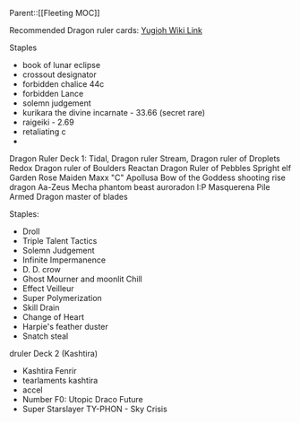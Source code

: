 Parent::[[Fleeting MOC]]

Recommended Dragon ruler cards: [Yugioh Wiki Link](https://yugioh.fandom.com/wiki/Dragon_Ruler)

Staples
- book of lunar eclipse
- crossout designator
- forbidden chalice  44c
- forbidden Lance 
- solemn judgement
- kurikara the divine incarnate - 33.66 (secret rare)
- raigeiki - 2.69
- retaliating c
- 





Dragon Ruler Deck 1:
Tidal, Dragon ruler
Stream, Dragon ruler of Droplets
Redox Dragon ruler of Boulders
Reactan Dragon Ruler of Pebbles
Spright elf
Garden Rose Maiden
Maxx "C"
Apollusa Bow of the Goddess
shooting rise dragon
Aa-Zeus
Mecha phantom beast auroradon
I:P Masquerena
Pile Armed Dragon
master of blades



Staples:
- Droll
- Triple Talent Tactics
- Solemn Judgement
- Infinite Impermanence
- D. D. crow
- Ghost Mourner and moonlit Chill
- Effect Veilleur
- Super Polymerization
- Skill Drain
- Change of Heart
- Harpie's feather duster
- Snatch steal

druler Deck 2 (Kashtira)
- Kashtira Fenrir
- tearlaments kashtira
- accel
- Number F0: Utopic Draco Future
- Super Starslayer TY-PHON - Sky Crisis

